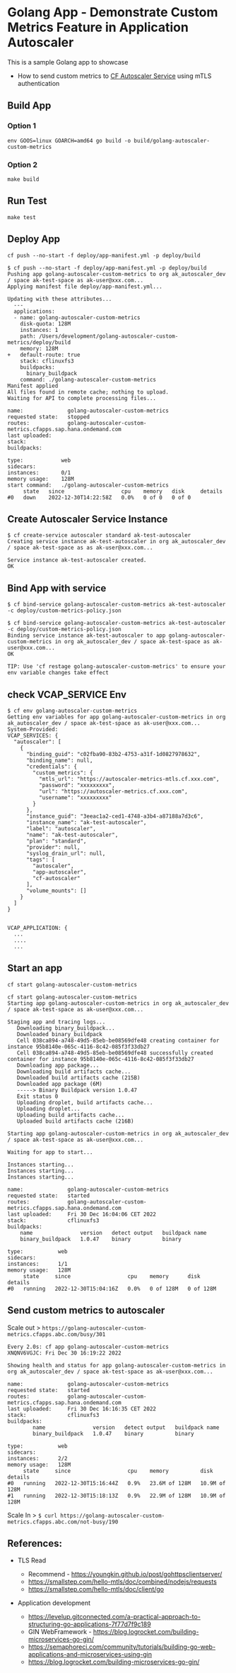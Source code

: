 # Golang App - Demonstrate Custom Metrics Feature in Application Autoscaler

This is a sample Golang app to showcase

- How to send custom metrics to [CF Autoscaler Service](https://github.com/cloudfoundry/app-autoscaler-release) using mTLS authentication

## Build App
### Option 1

`env GOOS=linux GOARCH=amd64 go build -o build/golang-autoscaler-custom-metrics`

### Option 2
`make build`

## Run Test

`make test`

## Deploy App

`cf push --no-start -f deploy/app-manifest.yml -p deploy/build`

```shell
$ cf push --no-start -f deploy/app-manifest.yml -p deploy/build
Pushing app golang-autoscaler-custom-metrics to org ak_autoscaler_dev / space ak-test-space as ak-user@xxx.com...
Applying manifest file deploy/app-manifest.yml...

Updating with these attributes...
  ---
  applications:
  - name: golang-autoscaler-custom-metrics
    disk-quota: 128M
    instances: 1
    path: /Users/development/golang-autoscaler-custom-metrics/deploy/build
    memory: 128M
+   default-route: true
    stack: cflinuxfs3
    buildpacks:
      binary_buildpack
    command: ./golang-autoscaler-custom-metrics
Manifest applied
All files found in remote cache; nothing to upload.
Waiting for API to complete processing files...

name:              golang-autoscaler-custom-metrics
requested state:   stopped
routes:            golang-autoscaler-custom-metrics.cfapps.sap.hana.ondemand.com
last uploaded:
stack:
buildpacks:

type:            web
sidecars:
instances:       0/1
memory usage:    128M
start command:   ./golang-autoscaler-custom-metrics
     state   since                  cpu    memory   disk     details
#0   down    2022-12-30T14:22:58Z   0.0%   0 of 0   0 of 0

```

## Create Autoscaler Service Instance

```shell
$ cf create-service autoscaler standard ak-test-autoscaler
Creating service instance ak-test-autoscaler in org ak_autoscaler_dev / space ak-test-space as as ak-user@xxx.com...

Service instance ak-test-autoscaler created.
OK
```

## Bind App with service
`$ cf bind-service golang-autoscaler-custom-metrics ak-test-autoscaler -c deploy/custom-metrics-policy.json`

```shell
$ cf bind-service golang-autoscaler-custom-metrics ak-test-autoscaler -c deploy/custom-metrics-policy.json
Binding service instance ak-test-autoscaler to app golang-autoscaler-custom-metrics in org ak_autoscaler_dev / space ak-test-space as ak-user@xxx.com...
OK

TIP: Use 'cf restage golang-autoscaler-custom-metrics' to ensure your env variable changes take effect

```

## check VCAP_SERVICE Env

```shell
$ cf env golang-autoscaler-custom-metrics
Getting env variables for app golang-autoscaler-custom-metrics in org ak_autoscaler_dev / space ak-test-space as ak-user@xxx.com...
System-Provided:
VCAP_SERVICES: {
  "autoscaler": [
    {
      "binding_guid": "c02fba90-83b2-4753-a31f-1d0827978632",
      "binding_name": null,
      "credentials": {
        "custom_metrics": {
          "mtls_url": "https://autoscaler-metrics-mtls.cf.xxx.com",
          "password": "xxxxxxxxx",
          "url": "https://autoscaler-metrics.cf.xxx.com",
          "username": "xxxxxxxxx"
        }
      },
      "instance_guid": "3eeac1a2-ced1-4748-a3b4-a87188a7d3c6",
      "instance_name": "ak-test-autoscaler",
      "label": "autoscaler",
      "name": "ak-test-autoscaler",
      "plan": "standard",
      "provider": null,
      "syslog_drain_url": null,
      "tags": [
        "autoscaler",
        "app-autoscaler",
        "cf-autoscaler"
      ],
      "volume_mounts": []
    }
  ]
}


VCAP_APPLICATION: {
  ...
  ....
  ...

```

## Start an app
`cf start golang-autoscaler-custom-metrics`

```shell
cf start golang-autoscaler-custom-metrics
Starting app golang-autoscaler-custom-metrics in org ak_autoscaler_dev / space ak-test-space as ak-user@xxx.com...

Staging app and tracing logs...
   Downloading binary_buildpack...
   Downloaded binary_buildpack
   Cell 038ca894-a748-49d5-85eb-be08569dfe48 creating container for instance 95b8140e-065c-4116-8c42-085f3f33db27
   Cell 038ca894-a748-49d5-85eb-be08569dfe48 successfully created container for instance 95b8140e-065c-4116-8c42-085f3f33db27
   Downloading app package...
   Downloading build artifacts cache...
   Downloaded build artifacts cache (215B)
   Downloaded app package (6M)
   -----> Binary Buildpack version 1.0.47
   Exit status 0
   Uploading droplet, build artifacts cache...
   Uploading droplet...
   Uploading build artifacts cache...
   Uploaded build artifacts cache (216B)

Starting app golang-autoscaler-custom-metrics in org ak_autoscaler_dev / space ak-test-space as ak-user@xxx.com...

Waiting for app to start...

Instances starting...
Instances starting...
Instances starting...

name:              golang-autoscaler-custom-metrics
requested state:   started
routes:            golang-autoscaler-custom-metrics.cfapps.sap.hana.ondemand.com
last uploaded:     Fri 30 Dec 16:04:06 CET 2022
stack:             cflinuxfs3
buildpacks:
	name               version   detect output   buildpack name
	binary_buildpack   1.0.47    binary          binary

type:           web
sidecars:
instances:      1/1
memory usage:   128M
     state     since                  cpu    memory      disk        details
#0   running   2022-12-30T15:04:16Z   0.0%   0 of 128M   0 of 128M

```

## Send custom metrics to autoscaler

Scale out > `https://golang-autoscaler-custom-metrics.cfapps.abc.com/busy/301`

```shell
Every 2.0s: cf app golang-autoscaler-custom-metrics                                                                                                                                          XNQNV6VGJC: Fri Dec 30 16:19:22 2022

Showing health and status for app golang-autoscaler-custom-metrics in org ak_autoscaler_dev / space ak-test-space as ak-user@xxx.com...

name:              golang-autoscaler-custom-metrics
requested state:   started
routes:            golang-autoscaler-custom-metrics.cfapps.sap.hana.ondemand.com
last uploaded:     Fri 30 Dec 16:16:35 CET 2022
stack:             cflinuxfs3
buildpacks:
        name               version   detect output   buildpack name
        binary_buildpack   1.0.47    binary          binary

type:           web
sidecars:
instances:      2/2
memory usage:   128M
     state     since                  cpu    memory          disk            details
#0   running   2022-12-30T15:16:44Z   0.9%   23.6M of 128M   10.9M of 128M
#1   running   2022-12-30T15:18:13Z   0.9%   22.9M of 128M   10.9M of 128M

```

Scale In > `$ curl https://golang-autoscaler-custom-metrics.cfapps.abc.com/not-busy/190`


## References:

- TLS Read
  - Recommend - https://youngkin.github.io/post/gohttpsclientserver/
  - https://smallstep.com/hello-mtls/doc/combined/nodejs/requests
  - https://smallstep.com/hello-mtls/doc/client/go

- Application development
  - https://levelup.gitconnected.com/a-practical-approach-to-structuring-go-applications-7f77d7f9c189
  - GIN WebFramework -  https://blog.logrocket.com/building-microservices-go-gin/
  - https://semaphoreci.com/community/tutorials/building-go-web-applications-and-microservices-using-gin
  - https://blog.logrocket.com/building-microservices-go-gin/

